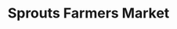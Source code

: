 ---
title: "Sprouts Farmers Market"
url: /delray-beach/sprouts-farmers-market/
shop: supermarket
---